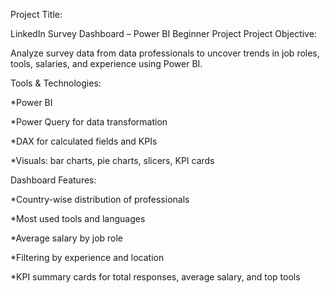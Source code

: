 Project Title:

LinkedIn Survey Dashboard – Power BI Beginner Project
Project Objective:

Analyze survey data from data professionals to uncover trends in job roles, tools, salaries, and experience using Power BI.

Tools & Technologies:

*Power BI

*Power Query for data transformation

*DAX for calculated fields and KPIs

*Visuals: bar charts, pie charts, slicers, KPI cards


 Dashboard Features:
 
*Country-wise distribution of professionals

*Most used tools and languages

*Average salary by job role

*Filtering by experience and location

*KPI summary cards for total responses, average salary, and top tools
